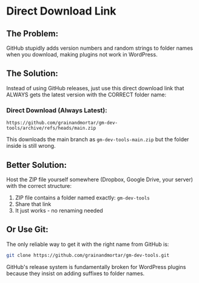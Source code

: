 # Direct Download Link

## The Problem:
GitHub stupidly adds version numbers and random strings to folder names when you download, making plugins not work in WordPress.

## The Solution:
Instead of using GitHub releases, just use this direct download link that ALWAYS gets the latest version with the CORRECT folder name:

### Direct Download (Always Latest):
```
https://github.com/grainandmortar/gm-dev-tools/archive/refs/heads/main.zip
```

This downloads the main branch as `gm-dev-tools-main.zip` but the folder inside is still wrong.

## Better Solution:
Host the ZIP file yourself somewhere (Dropbox, Google Drive, your server) with the correct structure:
1. ZIP file contains a folder named exactly: `gm-dev-tools`
2. Share that link
3. It just works - no renaming needed

## Or Use Git:
The only reliable way to get it with the right name from GitHub is:
```bash
git clone https://github.com/grainandmortar/gm-dev-tools.git
```

GitHub's release system is fundamentally broken for WordPress plugins because they insist on adding suffixes to folder names.